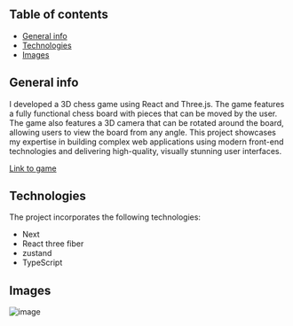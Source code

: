 ## Table of contents
* [General info](#general-info)
* [Technologies](#technologies)
* [Images](#images)

## General info
I developed a 3D chess game using React and Three.js. The game features a fully functional chess board with pieces that can be moved by the user. The game also features a 3D camera that can be rotated around the board, allowing users to view the board from any angle. This project showcases my expertise in building complex web applications using modern front-end technologies and delivering high-quality, visually stunning user interfaces.<br/>

[Link to game](https://3d-chess-tau.vercel.app/)
## Technologies
The project incorporates the following technologies:

* Next
* React three fiber
* zustand
* TypeScript
  
## Images
![image](https://res.cloudinary.com/dif8yy3on/image/upload/v1705150857/xi6szd0sljaor1jnvwou.png)




